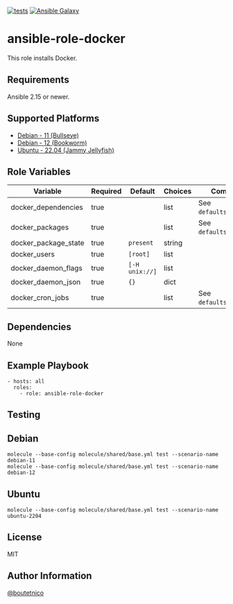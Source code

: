 [![tests](https://github.com/boutetnico/ansible-role-docker/workflows/Test%20ansible%20role/badge.svg)](https://github.com/boutetnico/ansible-role-docker/actions?query=workflow%3A%22Test+ansible+role%22)
[![Ansible Galaxy](https://img.shields.io/badge/galaxy-boutetnico.docker-blue.svg)](https://galaxy.ansible.com/boutetnico/docker)

ansible-role-docker
===================

This role installs Docker.

Requirements
------------

Ansible 2.15 or newer.

Supported Platforms
-------------------

- [Debian - 11 (Bullseye)](https://wiki.debian.org/DebianBullseye)
- [Debian - 12 (Bookworm)](https://wiki.debian.org/DebianBookworm)
- [Ubuntu - 22.04 (Jammy Jellyfish)](http://releases.ubuntu.com/22.04/)

Role Variables
--------------

| Variable                        | Required | Default              | Choices | Comments                                           |
|---------------------------------|----------|----------------------|---------|----------------------------------------------------|
| docker_dependencies             | true     |                      | list    | See `defaults/main.yml`.                           |
| docker_packages                 | true     |                      | list    | See `defaults/main.yml`.                           |
| docker_package_state            | true     | `present`            | string  |                                                    |
| docker_users                    | true     | `[root]`             | list    |                                                    |
| docker_daemon_flags             | true     | `[-H unix://]`       | list    |                                                    |
| docker_daemon_json              | true     | `{}`                 | dict    |                                                    |
| docker_cron_jobs                | true     |                      | list    | See `defaults/main.yml`.                           |

Dependencies
------------

None

Example Playbook
----------------

    - hosts: all
      roles:
        - role: ansible-role-docker

Testing
-------

## Debian

    molecule --base-config molecule/shared/base.yml test --scenario-name debian-11
    molecule --base-config molecule/shared/base.yml test --scenario-name debian-12

## Ubuntu

    molecule --base-config molecule/shared/base.yml test --scenario-name ubuntu-2204

License
-------

MIT

Author Information
------------------

[@boutetnico](https://github.com/boutetnico)
